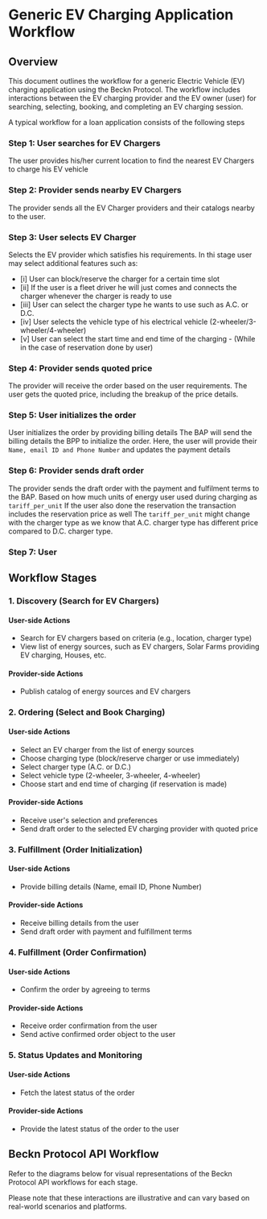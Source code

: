 # Generic EV Charging Application Workflow

## Overview

This document outlines the workflow for a generic Electric Vehicle (EV) charging application using the Beckn Protocol. The workflow includes interactions between the EV charging provider and the EV owner (user) for searching, selecting, booking, and completing an EV charging session.

A typical workflow for a loan application consists of the following steps

### Step 1: User searches for EV Chargers
The user provides his/her current location to find the nearest EV Chargers to charge his EV vehicle

### Step 2: Provider sends nearby EV Chargers
The provider sends all the EV Charger providers and their catalogs nearby to the user.

### Step 3: User selects EV Charger
Selects the EV provider which satisfies his requirements.
In thi stage user may select additional features such as:
- [i] User can block/reserve the charger for a certain time slot
- [ii] If the user is a fleet driver he will just comes and connects the charger whenever the charger is ready to use
- [iii] User can select the charger type he wants to use such as A.C. or D.C.
- [iv] User selects the vehicle type of his electrical vehicle (2-wheeler/3-wheeler/4-wheeler)
- [v] User can select the start time and end time of the charging - (While in the case of reservation done by user)

### Step 4: Provider sends quoted price
The provider will receive the order based on the user requirements.
The user gets the quoted price, including the breakup of the price details.

### Step 5: User initializes the order
User initializes the order by providing billing details 
The BAP will send the billing details the BPP to initialize the order. 
Here, the user will provide their ```Name, email ID and Phone Number``` and updates the payment details

### Step 6: Provider sends draft order
The provider sends the draft order with the payment and fulfilment terms to the BAP.
Based on how much units of energy user used during charging as `tariff_per_unit`
If the user also done the reservation the transaction includes the reservation price as well 
The `tariff_per_unit` might change with the charger type as we know that A.C. charger type has different price compared to D.C. charger type.

### Step 7: User 

## Workflow Stages

### 1. Discovery (Search for EV Chargers)

#### User-side Actions

- Search for EV chargers based on criteria (e.g., location, charger type)
- View list of energy sources, such as EV chargers, Solar Farms providing EV charging, Houses, etc.

#### Provider-side Actions

- Publish catalog of energy sources and EV chargers

### 2. Ordering (Select and Book Charging)

#### User-side Actions

- Select an EV charger from the list of energy sources
- Choose charging type (block/reserve charger or use immediately)
- Select charger type (A.C. or D.C.)
- Select vehicle type (2-wheeler, 3-wheeler, 4-wheeler)
- Choose start and end time of charging (if reservation is made)

#### Provider-side Actions

- Receive user's selection and preferences
- Send draft order to the selected EV charging provider with quoted price

### 3. Fulfillment (Order Initialization)

#### User-side Actions

- Provide billing details (Name, email ID, Phone Number)

#### Provider-side Actions

- Receive billing details from the user
- Send draft order with payment and fulfillment terms

### 4. Fulfillment (Order Confirmation)

#### User-side Actions

- Confirm the order by agreeing to terms

#### Provider-side Actions

- Receive order confirmation from the user
- Send active confirmed order object to the user

### 5. Status Updates and Monitoring

#### User-side Actions

- Fetch the latest status of the order

#### Provider-side Actions

- Provide the latest status of the order to the user

## Beckn Protocol API Workflow

Refer to the diagrams below for visual representations of the Beckn Protocol API workflows for each stage.

Please note that these interactions are illustrative and can vary based on real-world scenarios and platforms.
